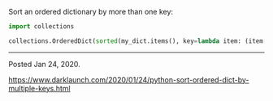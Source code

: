Sort an ordered dictionary by more than one key:

```python
import collections

collections.OrderedDict(sorted(my_dict.items(), key=lambda item: (item[1], item[0]), reverse=True))
```

---

Posted Jan 24, 2020.

https://www.darklaunch.com/2020/01/24/python-sort-ordered-dict-by-multiple-keys.html